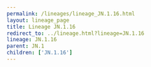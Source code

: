 ```yaml
---
permalink: /lineages/lineage_JN.1.16.html
layout: lineage_page
title: Lineage JN.1.16
redirect_to: ../lineage.html?lineage=JN.1.16
lineage: JN.1.16
parent: JN.1
children: ['JN.1.16']
---
```

